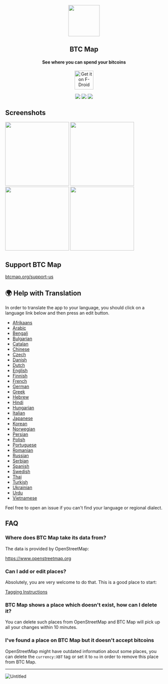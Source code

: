 <p align="center"><img src="https://github.com/bubelov/btcmap-android/blob/master/fastlane/metadata/android/en-US/images/icon.png" width="100"></p> 
<h2 align="center"><b>BTC Map</b></h2>
<h4 align="center">See where you can spend your bitcoins</h4>

<p align="center">
  <a href="https://f-droid.org/packages/org.btcmap/">
    <img src="graphics/get-it-on-fdroid.svg" alt="Get it on F-Droid" height="60">
  </a>
</p>

<p align="center">
<a href="https://github.com/bubelov/btcmap-android/releases" alt="GitHub release"><img src="https://img.shields.io/github/release/bubelov/btcmap-android.svg" ></a>
<a href="https://www.gnu.org/licenses/gpl-3.0" alt="License: GPLv3"><img src="https://img.shields.io/badge/License-AGPL%20v3-blue.svg"></a>
<a href="https://github.com/bubelov/btcmap-android/actions" alt="Build Status"><img src="https://github.com/bubelov/btcmap-android/workflows/CI/badge.svg?branch=master&event=push"></a>
</p>

## Screenshots

<div>
<img alt="" src="fastlane/metadata/android/en-US/images/phoneScreenshots/1.png" width="204">
<img alt="" src="fastlane/metadata/android/en-US/images/phoneScreenshots/2.png" width="204">
<img alt="" src="fastlane/metadata/android/en-US/images/phoneScreenshots/3.png" width="204">
<img alt="" src="fastlane/metadata/android/en-US/images/phoneScreenshots/4.png" width="204">
</div>

## Support BTC Map

[btcmap.org/support-us](https://btcmap.org/support-us)

## 🌍 Help with Translation

In order to translate the app to your language, you should click on a language link below and then press an edit button. 

- [Afrikaans](app/src/main/res/values-af/strings.xml)
- [Arabic](/app/src/main/res/values-ar/strings.xml)
- [Bengali](/app/src/main/res/values-bn/strings.xml)
- [Bulgarian](/app/src/main/res/values-bg/strings.xml)
- [Catalan](/app/src/main/res/values-ca/strings.xml)
- [Chinese](/app/src/main/res/values-zh/strings.xml)
- [Czech](/app/src/main/res/values-cs/strings.xml)
- [Danish](/app/src/main/res/values-da/strings.xml)
- [Dutch](/app/src/main/res/values-nl/strings.xml)
- [English](/app/src/main/res/values/strings.xml)
- [Finnish](/app/src/main/res/values-fi/strings.xml)
- [French](/app/src/main/res/values-fr/strings.xml)
- [German](/app/src/main/res/values-de/strings.xml)
- [Greek](/app/src/main/res/values-el/strings.xml)
- [Hebrew](/app/src/main/res/values-iw/strings.xml)
- [Hindi](/app/src/main/res/values-hi/strings.xml)
- [Hungarian](/app/src/main/res/values-hu/strings.xml)
- [Italian](/app/src/main/res/values-it/strings.xml)
- [Japanese](/app/src/main/res/values-ja/strings.xml)
- [Korean](/app/src/main/res/values-ko/strings.xml)
- [Norwegian](/app/src/main/res/values-no/strings.xml)
- [Persian](/app/src/main/res/values-fa/strings.xml)
- [Polish](/app/src/main/res/values-pl/strings.xml)
- [Portuguese](/app/src/main/res/values-pt/strings.xml)
- [Romanian](/app/src/main/res/values-ro/strings.xml)
- [Russian](/app/src/main/res/values-ru/strings.xml)
- [Serbian](/app/src/main/res/values-sr/strings.xml)
- [Spanish](/app/src/main/res/values-es/strings.xml)
- [Swedish](/app/src/main/res/values-sv/strings.xml)
- [Thai](/app/src/main/res/values-th/strings.xml)
- [Turkish](/app/src/main/res/values-tr/strings.xml)
- [Ukrainian](/app/src/main/res/values-uk/strings.xml)
- [Urdu](/app/src/main/res/values-ur/strings.xml)
- [Vietnamese](/app/src/main/res/values-vi/strings.xml)

Feel free to open an issue if you can't find your language or regional dialect.

## FAQ

### Where does BTC Map take its data from?

The data is provided by OpenStreetMap:

https://www.openstreetmap.org

### Can I add or edit places?

Absolutely, you are very welcome to do that. This is a good place to start: 

[Tagging Instructions](https://wiki.btcmap.org/general/tagging-instructions.html)

### BTC Map shows a place which doesn't exist, how can I delete it?

You can delete such places from OpenStreetMap and BTC Map will pick up all your changes within 10 minutes.

### I've found a place on BTC Map but it doesn't accept bitcoins

OpenStreetMap might have outdated information about some places, you can delete the `currency:XBT` tag or set it to `no` in order to remove this place from BTC Map.

---

![Untitled](https://user-images.githubusercontent.com/85003930/194117128-2f96bafd-2379-407a-a584-6c03396a42cc.png)

